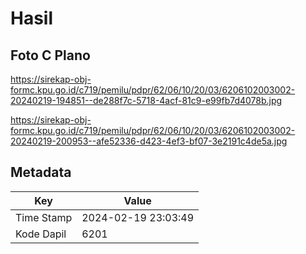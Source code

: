 # Hasil

## Foto C Plano

https://sirekap-obj-formc.kpu.go.id/c719/pemilu/pdpr/62/06/10/20/03/6206102003002-20240219-194851--de288f7c-5718-4acf-81c9-e99fb7d4078b.jpg

https://sirekap-obj-formc.kpu.go.id/c719/pemilu/pdpr/62/06/10/20/03/6206102003002-20240219-200953--afe52336-d423-4ef3-bf07-3e2191c4de5a.jpg


## Metadata

| Key        | Value               |
| ---------- | ------------------- |
| Time Stamp | 2024-02-19 23:03:49 |
| Kode Dapil | 6201                |




